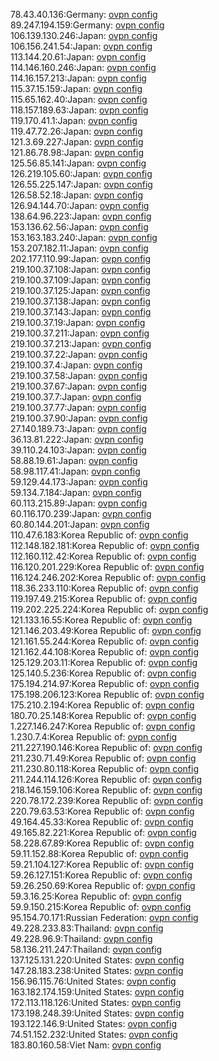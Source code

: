 78.43.40.136:Germany: [ovpn config](vpn/78_43_40_136.ovpn)  
89.247.194.159:Germany: [ovpn config](vpn/89_247_194_159.ovpn)  
106.139.130.246:Japan: [ovpn config](vpn/106_139_130_246.ovpn)  
106.156.241.54:Japan: [ovpn config](vpn/106_156_241_54.ovpn)  
113.144.20.61:Japan: [ovpn config](vpn/113_144_20_61.ovpn)  
114.146.160.246:Japan: [ovpn config](vpn/114_146_160_246.ovpn)  
114.16.157.213:Japan: [ovpn config](vpn/114_16_157_213.ovpn)  
115.37.15.159:Japan: [ovpn config](vpn/115_37_15_159.ovpn)  
115.65.162.40:Japan: [ovpn config](vpn/115_65_162_40.ovpn)  
118.157.189.63:Japan: [ovpn config](vpn/118_157_189_63.ovpn)  
119.170.41.1:Japan: [ovpn config](vpn/119_170_41_1.ovpn)  
119.47.72.26:Japan: [ovpn config](vpn/119_47_72_26.ovpn)  
121.3.69.227:Japan: [ovpn config](vpn/121_3_69_227.ovpn)  
121.86.78.98:Japan: [ovpn config](vpn/121_86_78_98.ovpn)  
125.56.85.141:Japan: [ovpn config](vpn/125_56_85_141.ovpn)  
126.219.105.60:Japan: [ovpn config](vpn/126_219_105_60.ovpn)  
126.55.225.147:Japan: [ovpn config](vpn/126_55_225_147.ovpn)  
126.58.52.18:Japan: [ovpn config](vpn/126_58_52_18.ovpn)  
126.94.144.70:Japan: [ovpn config](vpn/126_94_144_70.ovpn)  
138.64.96.223:Japan: [ovpn config](vpn/138_64_96_223.ovpn)  
153.136.62.56:Japan: [ovpn config](vpn/153_136_62_56.ovpn)  
153.163.183.240:Japan: [ovpn config](vpn/153_163_183_240.ovpn)  
153.207.182.11:Japan: [ovpn config](vpn/153_207_182_11.ovpn)  
202.177.110.99:Japan: [ovpn config](vpn/202_177_110_99.ovpn)  
219.100.37.108:Japan: [ovpn config](vpn/219_100_37_108.ovpn)  
219.100.37.109:Japan: [ovpn config](vpn/219_100_37_109.ovpn)  
219.100.37.125:Japan: [ovpn config](vpn/219_100_37_125.ovpn)  
219.100.37.138:Japan: [ovpn config](vpn/219_100_37_138.ovpn)  
219.100.37.143:Japan: [ovpn config](vpn/219_100_37_143.ovpn)  
219.100.37.19:Japan: [ovpn config](vpn/219_100_37_19.ovpn)  
219.100.37.211:Japan: [ovpn config](vpn/219_100_37_211.ovpn)  
219.100.37.213:Japan: [ovpn config](vpn/219_100_37_213.ovpn)  
219.100.37.22:Japan: [ovpn config](vpn/219_100_37_22.ovpn)  
219.100.37.4:Japan: [ovpn config](vpn/219_100_37_4.ovpn)  
219.100.37.58:Japan: [ovpn config](vpn/219_100_37_58.ovpn)  
219.100.37.67:Japan: [ovpn config](vpn/219_100_37_67.ovpn)  
219.100.37.7:Japan: [ovpn config](vpn/219_100_37_7.ovpn)  
219.100.37.77:Japan: [ovpn config](vpn/219_100_37_77.ovpn)  
219.100.37.90:Japan: [ovpn config](vpn/219_100_37_90.ovpn)  
27.140.189.73:Japan: [ovpn config](vpn/27_140_189_73.ovpn)  
36.13.81.222:Japan: [ovpn config](vpn/36_13_81_222.ovpn)  
39.110.24.103:Japan: [ovpn config](vpn/39_110_24_103.ovpn)  
58.88.19.61:Japan: [ovpn config](vpn/58_88_19_61.ovpn)  
58.98.117.41:Japan: [ovpn config](vpn/58_98_117_41.ovpn)  
59.129.44.173:Japan: [ovpn config](vpn/59_129_44_173.ovpn)  
59.134.7.184:Japan: [ovpn config](vpn/59_134_7_184.ovpn)  
60.113.215.89:Japan: [ovpn config](vpn/60_113_215_89.ovpn)  
60.116.170.239:Japan: [ovpn config](vpn/60_116_170_239.ovpn)  
60.80.144.201:Japan: [ovpn config](vpn/60_80_144_201.ovpn)  
110.47.6.183:Korea Republic of: [ovpn config](vpn/110_47_6_183.ovpn)  
112.148.182.181:Korea Republic of: [ovpn config](vpn/112_148_182_181.ovpn)  
112.160.112.42:Korea Republic of: [ovpn config](vpn/112_160_112_42.ovpn)  
116.120.201.229:Korea Republic of: [ovpn config](vpn/116_120_201_229.ovpn)  
116.124.246.202:Korea Republic of: [ovpn config](vpn/116_124_246_202.ovpn)  
118.36.233.110:Korea Republic of: [ovpn config](vpn/118_36_233_110.ovpn)  
119.197.49.215:Korea Republic of: [ovpn config](vpn/119_197_49_215.ovpn)  
119.202.225.224:Korea Republic of: [ovpn config](vpn/119_202_225_224.ovpn)  
121.133.16.55:Korea Republic of: [ovpn config](vpn/121_133_16_55.ovpn)  
121.146.203.49:Korea Republic of: [ovpn config](vpn/121_146_203_49.ovpn)  
121.161.55.244:Korea Republic of: [ovpn config](vpn/121_161_55_244.ovpn)  
121.162.44.108:Korea Republic of: [ovpn config](vpn/121_162_44_108.ovpn)  
125.129.203.11:Korea Republic of: [ovpn config](vpn/125_129_203_11.ovpn)  
125.140.5.236:Korea Republic of: [ovpn config](vpn/125_140_5_236.ovpn)  
175.194.214.97:Korea Republic of: [ovpn config](vpn/175_194_214_97.ovpn)  
175.198.206.123:Korea Republic of: [ovpn config](vpn/175_198_206_123.ovpn)  
175.210.2.194:Korea Republic of: [ovpn config](vpn/175_210_2_194.ovpn)  
180.70.25.148:Korea Republic of: [ovpn config](vpn/180_70_25_148.ovpn)  
1.227.146.247:Korea Republic of: [ovpn config](vpn/1_227_146_247.ovpn)  
1.230.7.4:Korea Republic of: [ovpn config](vpn/1_230_7_4.ovpn)  
211.227.190.146:Korea Republic of: [ovpn config](vpn/211_227_190_146.ovpn)  
211.230.71.49:Korea Republic of: [ovpn config](vpn/211_230_71_49.ovpn)  
211.230.80.118:Korea Republic of: [ovpn config](vpn/211_230_80_118.ovpn)  
211.244.114.126:Korea Republic of: [ovpn config](vpn/211_244_114_126.ovpn)  
218.146.159.106:Korea Republic of: [ovpn config](vpn/218_146_159_106.ovpn)  
220.78.172.239:Korea Republic of: [ovpn config](vpn/220_78_172_239.ovpn)  
220.79.63.53:Korea Republic of: [ovpn config](vpn/220_79_63_53.ovpn)  
49.164.45.33:Korea Republic of: [ovpn config](vpn/49_164_45_33.ovpn)  
49.165.82.221:Korea Republic of: [ovpn config](vpn/49_165_82_221.ovpn)  
58.228.67.89:Korea Republic of: [ovpn config](vpn/58_228_67_89.ovpn)  
59.11.152.88:Korea Republic of: [ovpn config](vpn/59_11_152_88.ovpn)  
59.21.104.127:Korea Republic of: [ovpn config](vpn/59_21_104_127.ovpn)  
59.26.127.151:Korea Republic of: [ovpn config](vpn/59_26_127_151.ovpn)  
59.26.250.69:Korea Republic of: [ovpn config](vpn/59_26_250_69.ovpn)  
59.3.16.25:Korea Republic of: [ovpn config](vpn/59_3_16_25.ovpn)  
59.9.150.215:Korea Republic of: [ovpn config](vpn/59_9_150_215.ovpn)  
95.154.70.171:Russian Federation: [ovpn config](vpn/95_154_70_171.ovpn)  
49.228.233.83:Thailand: [ovpn config](vpn/49_228_233_83.ovpn)  
49.228.96.9:Thailand: [ovpn config](vpn/49_228_96_9.ovpn)  
58.136.211.247:Thailand: [ovpn config](vpn/58_136_211_247.ovpn)  
137.125.131.220:United States: [ovpn config](vpn/137_125_131_220.ovpn)  
147.28.183.238:United States: [ovpn config](vpn/147_28_183_238.ovpn)  
156.96.115.76:United States: [ovpn config](vpn/156_96_115_76.ovpn)  
163.182.174.159:United States: [ovpn config](vpn/163_182_174_159.ovpn)  
172.113.118.126:United States: [ovpn config](vpn/172_113_118_126.ovpn)  
173.198.248.39:United States: [ovpn config](vpn/173_198_248_39.ovpn)  
193.122.146.9:United States: [ovpn config](vpn/193_122_146_9.ovpn)  
74.51.152.232:United States: [ovpn config](vpn/74_51_152_232.ovpn)  
183.80.160.58:Viet Nam: [ovpn config](vpn/183_80_160_58.ovpn)  
